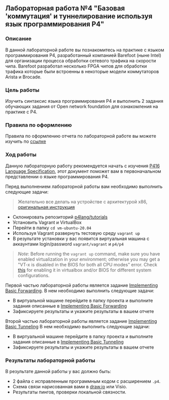 ## Лабораторная работа №4 "Базовая 'коммутация' и туннелирование используя язык программирования P4"

### Описание
В данной лабораторной работе вы познакомитесь на практике с языком программирования P4, разработанный компанией Barefoot (ныне Intel) для организации процесса обработки сетевого трафика на скорости чипа. Barefoot разработал несколько FPGA чипов для обработки трафика которые были встроенны в некоторые модели коммутаторов Arista и Brocade.  

### Цель работы
Изучить синтаксис языка программирования P4 и выполнить 2 задания обучающих задания от Open network foundation для ознакомления на практике с P4.

### Правила по оформлению
Правила по оформлению отчета по лабораторной работе вы можете изучить по [ссылке](../reportdesign.md)

### Ход работы
Данную лабораторную работу рекомендуется начать с изучения [P416 Language Specification](https://p4.org/p4-spec/docs/P4-16-v1.2.3.pdf), этот документ поможет вам в первоначальном представлении о языке программирования P4.

Перед выполнением лабораторной работы вам необходимо выполнить следующие задачи:

> Желательно все делать на устройстве с архитектурой x86, [оригинальная инструкция](https://github.com/p4lang/tutorials/blob/master/README.md) 
 
- Склонировать репозиторий [p4lang/tutorials](https://github.com/p4lang/tutorials)
- Установить Vagrant и VirtualBox
- Перейти в папку `cd vm-ubuntu-20.04`
- Используя Vagrant развернуть тестовую среду `vagrant up`
- В результате установки у вас появится виртуальная машина с аккаунтами login/password `vagrant/vagrant` и `p4/p4`

>*Note*: Before running the `vagrant up` command, make sure you have enabled virtualization in your environment; otherwise you may get a "VT-x is disabled in the BIOS for both all CPU modes" error. Check [this](https://stackoverflow.com/questions/33304393/vt-x-is-disabled-in-the-bios-for-both-all-cpu-modes-verr-vmx-msr-all-vmx-disabl) for enabling it in virtualbox and/or BIOS for different system configurations.

Первой частью лабораторной работы является задание [Implementing Basic Forwarding](https://github.com/p4lang/tutorials/tree/master/exercises/basic).
В нем необходимо выполнить следующие задачи:
- В виртуальной машине перейдите в папку проекта и выполните задания описанные в [Implementing Basic Forwarding](https://github.com/p4lang/tutorials/tree/master/exercises/basic)
- Зафиксируете результаты и укажите результаты в вашем отчете

Второй частью лабораторной работы является задание [Implementing Basic Tunneling](https://github.com/p4lang/tutorials/tree/master/exercises/basic_tunnel)
В нем необходимо выполнить следующие задачи:
- В виртуальной машине перейдите в папку проекта и выполните задания описанные в [Implementing Basic Tunneling](https://github.com/p4lang/tutorials/tree/master/exercises/basic_tunnel)
- Зафиксируете результаты и укажите результаты в вашем отчете

### Результаты лабораторной работы
В результате данной работы у вас должно быть:
- 2 файла с исправленным программным кодом с расширением `.p4`.
- Схема связи нарисованная вами в [draw.io](https://app.diagrams.net) или Visio.
- Результаты пингов, проверки локальной связности.
